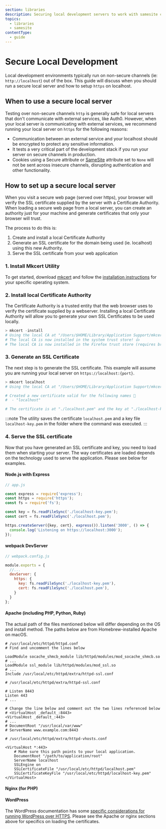 ```yaml
---
section: libraries
description: Securing local development servers to work with samesite cookies
topics:
  - libraries
  - samesite
contentType:
  - guide
---
```


# Secure Local Development
Local development environments typically run on non-secure channels (ie: `http://localhost`) out of the box.  This guide will discuss when you should run a secure local server and how to setup `https` on localhost.

## When to use a secure local server
Testing over non-secure channels `http` is generally safe for local servers that don't communicate with external services, like Auth0.  However, when your local server is communicating with external services, we recommend running your local server on `https` for the following reasons:

- Communication between an external service and your localhost should be encrypted to protect any sensitive information.
- It tests a very critical part of the development stack if you run your server on secure channels in production.
- Cookies using a Secure attribute or [SameSite](https://auth0.com/blog/browser-behavior-changes-what-developers-need-to-know/) attribute set to `None` will not be sent across insecure channels, disrupting authentication and other functionality.

## How to set up a secure local server
When you visit a secure web page (served over https), your browser will verify the SSL certificate supplied by the server with a Certificate Authority. When loading a secure web page from a local server, you can create an authority just for your machine and generate certificates that only your browser will trust.

The process to do this is:

1. Create and install a local Certificate Authority
2. Generate an SSL certificate for the domain being used (ie. localhost) using this new Authority.
3. Serve the SSL certificate from your web application

### 1. Install Mkcert Utility
To get started, download [mkcert](https://github.com/FiloSottile/mkcert) and follow the [installation instructions](https://github.com/FiloSottile/mkcert#installation) for your specific operating system.

### 2. Install local Certificate Authority
The Certificate Authority is a trusted entity that the web browser uses to verify the certificate supplied by a webserver.  Installing a local Certificate Authority will allow you to generate your own SSL Certificates to be used locally.

```powershell
> mkcert -install
# Using the local CA at "/Users/$HOME/Library/Application Support/mkcert" ✨
# The local CA is now installed in the system trust store! 👍
# The local CA is now installed in the Firefox trust store (requires browser restart)! 🦊
```

### 3. Generate an SSL Certificate
The next step is to generate the SSL certificate. This example will assume you are running your local server on `https://localhost:{port}`.

```powershell
> mkcert localhost
# Using the local CA at "/Users/$HOME/Library/Application Support/mkcert" ✨

# Created a new certificate valid for the following names 📜
#  - "localhost"

# The certificate is at "./localhost.pem" and the key at "./localhost-key.pem" ✅
```

:::note
The utility saves the certificate `localhost.pem` and a key file `localhost-key.pem` in the folder where the command was executed.
:::

### 4. Serve the SSL certificate
Now that you have generated an SSL certificate and key, you need to load them when starting your server. The way certificates are loaded depends on the technology used to serve the application. Please see below for examples.

#### Node.js with Express

```js
// app.js

const express = require('express');
const https = require('https');
const fs = require('fs');

const key = fs.readFileSync('./localhost-key.pem');
const cert = fs.readFileSync('./localhost.pem');

https.createServer({key, cert}, express()).listen('3000', () => {
  console.log('Listening on https://localhost:3000');
});
```

#### webpack DevServer

```js
// webpack.config.js

module.exports = {
  //...
  devServer: {
    https: {
      key: fs.readFileSync('./localhost-key.pem'),
      cert: fs.readFileSync('./localhost.pem'),
    }
  }
};
```

#### Apache (including PHP, Python, Ruby)

The actual path of the files mentioned below will differ depending on the OS and install method. The paths below are from Homebrew-installed Apache on macOS.

```
# /usr/local/etc/httpd/httpd.conf
# Find and uncomment the lines below

LoadModule socache_shmcb_module lib/httpd/modules/mod_socache_shmcb.so
# ...
LoadModule ssl_module lib/httpd/modules/mod_ssl.so
# ...
Include /usr/local/etc/httpd/extra/httpd-ssl.conf
```

```
# /usr/local/etc/httpd/extra/httpd-ssl.conf

# Listen 8443
Listen 443
# ...

# Change the line below and comment out the two lines referenced below
# <VirtualHost _default_:8443>
<VirtualHost _default_:443>
# ...
# DocumentRoot "/usr/local/var/www"
# ServerName www.example.com:8443
```

```
# /usr/local/etc/httpd/extra/httpd-vhosts.conf

<VirtualHost *:443>
    # Make sure this path points to your local application.
    DocumentRoot "/path/to/application/root"
    ServerName localhost
    SSLEngine on
    SSLCertificateFile "/usr/local/etc/httpd/localhost.pem"
    SSLCertificateKeyFile "/usr/local/etc/httpd/localhost-key.pem"
</VirtualHost>
```

#### Nginx (for PHP)

#### WordPress

The WordPress documentation has some [specific considerations for running WordPress over HTTPS](https://make.wordpress.org/support/user-manual/web-publishing/https-for-wordpress/). Please see the Apache or nginx sections above for specifics on loading the certificates.
